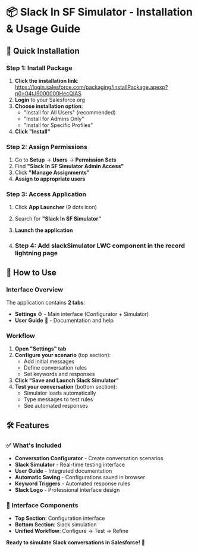 # 📦 Slack In SF Simulator - Installation & Usage Guide

## 🚀 Quick Installation

### Step 1: Install Package
1. **Click the installation link**: https://login.salesforce.com/packaging/installPackage.apexp?p0=04tJ9000000HecQIAS
2. **Login** to your Salesforce org
3. **Choose installation option**:
   - "Install for All Users" (recommended)
   - "Install for Admins Only"
   - "Install for Specific Profiles"
4. **Click "Install"**

### Step 2: Assign Permissions
1. Go to **Setup** → **Users** → **Permission Sets**
2. Find **"Slack In SF Simulator Admin Access"**
3. Click **"Manage Assignments"**
4. **Assign to appropriate users**

### Step 3: Access Application
1. Click **App Launcher** (9 dots icon)
2. Search for **"Slack In SF Simulator"**
3. **Launch the application**

4. ### Step 4: Add slackSimulator LWC component in the record lightning page
   

## 🎯 How to Use

### Interface Overview
The application contains **2 tabs**:
- **Settings** ⚙️ - Main interface (Configurator + Simulator)
- **User Guide** 📖 - Documentation and help

### Workflow
1. **Open "Settings" tab**
2. **Configure your scenario** (top section):
   - Add initial messages
   - Define conversation rules
   - Set keywords and responses
3. **Click "Save and Launch Slack Simulator"**
4. **Test your conversation** (bottom section):
   - Simulator loads automatically
   - Type messages to test rules
   - See automated responses

## 🛠️ Features

### ✅ What's Included
- **Conversation Configurator** - Create conversation scenarios
- **Slack Simulator** - Real-time testing interface
- **User Guide** - Integrated documentation
- **Automatic Saving** - Configurations saved in browser
- **Keyword Triggers** - Automated response rules
- **Slack Logo** - Professional interface design

### 🎨 Interface Components
- **Top Section**: Configuration interface
- **Bottom Section**: Slack simulation
- **Unified Workflow**: Configure → Test → Refine



**Ready to simulate Slack conversations in Salesforce!** 🎉
